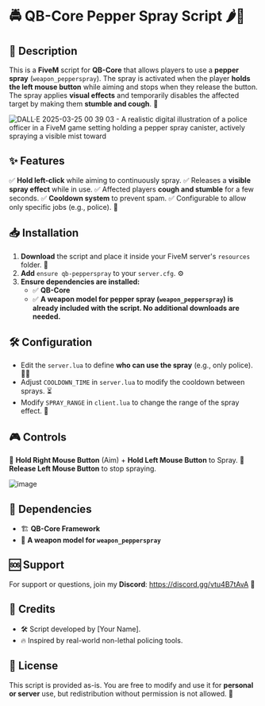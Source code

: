 # 🚔 QB-Core Pepper Spray Script 🌶️💨

## 📜 Description
This is a **FiveM** script for **QB-Core** that allows players to use a **pepper spray** (`weapon_pepperspray`). The spray is activated when the player **holds the left mouse button** while aiming and stops when they release the button. The spray applies **visual effects** and temporarily disables the affected target by making them **stumble and cough**. 🤧

![DALL·E 2025-03-25 00 39 03 - A realistic digital illustration of a police officer in a FiveM game setting holding a pepper spray canister, actively spraying a visible mist toward ](https://github.com/user-attachments/assets/23d166c6-32ec-40d2-9fe3-1320b438b5a4)


## ✨ Features
✅ **Hold left-click** while aiming to continuously spray.
✅ Releases a **visible spray effect** while in use.
✅ Affected players **cough and stumble** for a few seconds.
✅ **Cooldown system** to prevent spam.
✅ Configurable to allow only specific jobs (e.g., police). 🚓

## 📥 Installation
1. **Download** the script and place it inside your FiveM server's `resources` folder. 📂
2. **Add** `ensure qb-pepperspray` to your `server.cfg`. ⚙️
3. **Ensure dependencies are installed:**
   - ✅ **QB-Core**
   - ✅ **A weapon model for pepper spray (`weapon_pepperspray`) is already included with the script. No additional downloads are needed.**

## 🛠️ Configuration
- Edit the `server.lua` to define **who can use the spray** (e.g., only police). 👮‍♂️
- Adjust `COOLDOWN_TIME` in `server.lua` to modify the cooldown between sprays. ⏳
- Modify `SPRAY_RANGE` in `client.lua` to change the range of the spray effect. 📏

## 🎮 Controls
🎯 **Hold Right Mouse Button** (Aim) + **Hold Left Mouse Button** to Spray.
🛑 **Release Left Mouse Button** to stop spraying.

![image](https://github.com/user-attachments/assets/9e4a1774-e883-467d-9179-967c18b77d1a)


## 🔗 Dependencies
- 🏗️ **QB-Core Framework**
- 🔫 **A weapon model for `weapon_pepperspray`**

## 🆘 Support
For support or questions, join my **Discord**: https://discord.gg/vtu4B7tAvA 💬

## 👏 Credits
- 🛠️ Script developed by [Your Name].
- 🔥 Inspired by real-world non-lethal policing tools.

## 📜 License
This script is provided as-is. You are free to modify and use it for **personal or server** use, but redistribution without permission is not allowed. 🚫

